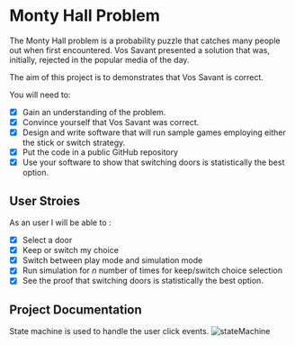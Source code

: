 
# Monty Hall Problem

The Monty Hall problem is a probability puzzle that catches many people out when first encountered. Vos Savant presented a solution that was, initially, rejected in the popular media of the day.

The aim of this project is to demonstrates that Vos Savant is correct.

You will need to:

- [x] Gain an understanding of the problem.
- [x] Convince yourself that Vos Savant was correct.
- [x] Design and write software that will run sample games employing either the stick or switch strategy.
- [x] Put the code in a public GitHub repository
- [x] Use your software to show that switching doors is statistically the best option.

## User Stroies
As an user I will be able to :
- [x] Select a door
- [x] Keep or switch my choice
- [x] Switch between play mode and simulation mode
- [x] Run simulation for *n* number of times for keep/switch choice selection
- [x] See the proof that switching doors is statistically the best option.

## Project Documentation

State machine is used to handle the user click events.
![stateMachine](https://user-images.githubusercontent.com/90449646/173955675-a7c89d3a-e5de-4fdf-8da2-28420cf307bd.jpg)






